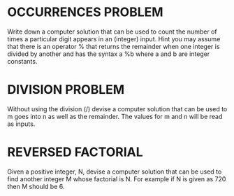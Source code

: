 # OCCURRENCES PROBLEM
Write down a computer solution that can be used to count the number of times a particular digit appears in an (integer) input. Hint you may assume that there is an operator % that returns the remainder when one integer is divided by another and has the syntax a %b where a and b are integer constants.

# DIVISION PROBLEM
Without using the division (/) devise a computer solution that can be used to m goes into n as well as the remainder. The values for m and n will be read as inputs.


# REVERSED FACTORIAL
Given a positive integer, N, devise a computer solution that can be used to find another integer M whose factorial is N. For example if N is given as 720 then M should be 6. 
